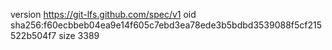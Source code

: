 version https://git-lfs.github.com/spec/v1
oid sha256:f60ecbbeb04ea9e14f605c7ebd3ea78ede3b5bdbd3539088f5cf215522b504f7
size 3389
